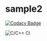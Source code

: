 # sample2

[![Codacy Badge](https://api.codacy.com/project/badge/Grade/06cca95277f743b2bffaad0a0ba36c16)](https://app.codacy.com/manual/Sudarshanamicky/sample2?utm_source=github.com&utm_medium=referral&utm_content=Sudarshanamicky/sample2&utm_campaign=Badge_Grade_Dashboard)

![C/C++ CI](https://github.com/Sudarshanamicky/sample2/workflows/C/C++%20CI/badge.svg)
